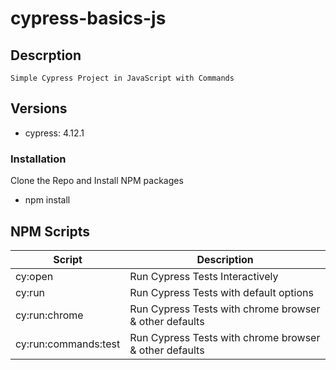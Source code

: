 # cypress-basics-js

## Descrption
    Simple Cypress Project in JavaScript with Commands

## Versions
- cypress: 4.12.1

### Installation
Clone the Repo and Install NPM packages
- npm install

##  NPM Scripts

| Script                 | Description                                                        |
| ----------------------| ------------------------------------------------------------------- |
| cy:open               | Run Cypress Tests Interactively                                     |
| cy:run                | Run Cypress Tests with default options                              |
| cy:run:chrome         | Run Cypress Tests with chrome browser & other defaults              |
| cy:run:commands:test  | Run Cypress Tests with chrome browser & other defaults              |

